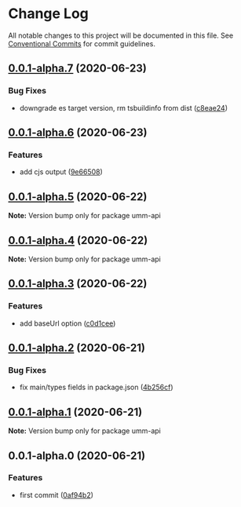 # Change Log

All notable changes to this project will be documented in this file.
See [Conventional Commits](https://conventionalcommits.org) for commit guidelines.

## [0.0.1-alpha.7](https://github.com/userlike/messenger/compare/v0.0.1-alpha.6...v0.0.1-alpha.7) (2020-06-23)


### Bug Fixes

* downgrade es target version, rm tsbuildinfo from dist ([c8eae24](https://github.com/userlike/messenger/commit/c8eae242cbef0e1790f50e32fcc6a8ac7a72205b))





## [0.0.1-alpha.6](https://github.com/userlike/messenger/compare/v0.0.1-alpha.5...v0.0.1-alpha.6) (2020-06-23)


### Features

* add cjs output ([9e66508](https://github.com/userlike/messenger/commit/9e66508c759f77b9cfe9beca3aa42725ace09dff))





## [0.0.1-alpha.5](https://github.com/userlike/messenger/compare/v0.0.1-alpha.4...v0.0.1-alpha.5) (2020-06-22)

**Note:** Version bump only for package umm-api





## [0.0.1-alpha.4](https://github.com/userlike/messenger/compare/v0.0.1-alpha.3...v0.0.1-alpha.4) (2020-06-22)

**Note:** Version bump only for package umm-api





## [0.0.1-alpha.3](https://github.com/userlike/messenger/compare/v0.0.1-alpha.2...v0.0.1-alpha.3) (2020-06-22)


### Features

* add baseUrl option ([c0d1cee](https://github.com/userlike/messenger/commit/c0d1ceed1501883455feca90f9ee8ec02ea72dbc))





## [0.0.1-alpha.2](https://github.com/userlike/messenger/compare/v0.0.1-alpha.1...v0.0.1-alpha.2) (2020-06-21)


### Bug Fixes

* fix main/types fields in package.json ([4b256cf](https://github.com/userlike/messenger/commit/4b256cf9d5a66d9817ba2a93af6c451321937672))





## [0.0.1-alpha.1](https://github.com/userlike/messenger/compare/v0.0.1-alpha.0...v0.0.1-alpha.1) (2020-06-21)

**Note:** Version bump only for package umm-api





## 0.0.1-alpha.0 (2020-06-21)


### Features

* first commit ([0af94b2](https://github.com/userlike/messenger/commit/0af94b21ff176a3069c516301559cc2d94d89261))
